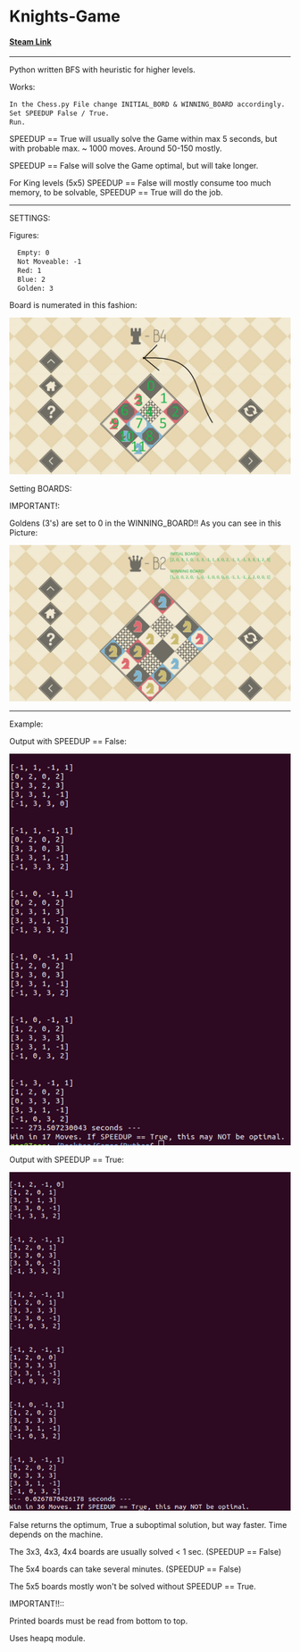 # Knights-Game
#### [Steam Link](https://store.steampowered.com/app/476240/KNIGHTS/)

---

Python written BFS with heuristic for higher levels.

Works:

    In the Chess.py File change INITIAL_BORD & WINNING_BOARD accordingly.
    Set SPEEDUP False / True.
    Run.
    
    
SPEEDUP == True will usually solve the Game within max 5 seconds, but with probable max. ~ 1000 moves.
Around 50-150 mostly.


SPEEDUP == False will solve the Game optimal, but will take longer.

For King levels (5x5) SPEEDUP == False will mostly consume too much memory, to be solvable, SPEEDUP == True will do the job.

---

SETTINGS:

Figures:

      Empty: 0      
      Not Moveable: -1
      Red: 1
      Blue: 2
      Golden: 3


Board is numerated in this fashion:

  ![Image description](Knights1.png)

Setting BOARDS:

IMPORTANT!:

Goldens (3's) are set to 0 in the WINNING_BOARD!! As you can see in this Picture:


![Image description](Knights2.png)

---

Example:

Output with SPEEDUP == False:

![Image description](slow.png)

Output with SPEEDUP == True:

![Image description](fast.png)


False returns the optimum, True a suboptimal solution, but way faster. Time depends on the machine.

The 3x3, 4x3, 4x4 boards are usually solved < 1 sec. (SPEEDUP == False)

The 5x4 boards can take several  minutes. (SPEEDUP == False)

The 5x5 boards mostly won't be solved without SPEEDUP == True.


IMPORTANT!!::

Printed boards must be read from bottom to top.

Uses heapq module.
